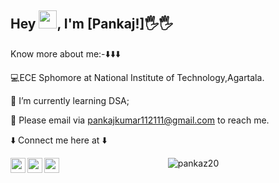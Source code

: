 ## Hey <img src="https://github.com/TheDudeThatCode/TheDudeThatCode/blob/master/Assets/Hi.gif" width="29px">, I'm [Pankaj!]:raised_hand_with_fingers_splayed::raised_hand_with_fingers_splayed:

<!--
**pankaz20/pankaz20** is a ✨ _special_ ✨ repository because its `README.md` (this file) appears on your GitHub profile.

Here are some ideas to get you started:

- 🔭 I’m currently working on ...
- 🌱 I’m currently learning ...
- 👯 I’m looking to collaborate on ...
- 🤔 I’m looking for help with ...
- 💬 Ask me about ...
- 📫 How to reach me: ...pankajkumar112111@gmail.com
- 😄 Pronouns: ...
- ⚡ Fun fact: ...

![counter](https://[YourEndpoint].m.pipedream.net)

![ReadMe Card](https://github-readme-stats.vercel.app/api/pin/?username=panka20&repo=Algo_Ds_Notes)
-->

 Know more about me:-:arrow_down::arrow_down::arrow_down:

:computer:ECE Sphomore at National Institute of Technology,Agartala.

:memo: I’m currently learning DSA;

💬 Please email via pankajkumar112111@gmail.com to reach me.

:arrow_down: Connect me here at :arrow_down:

<a href="https://www.linkedin.com/in/pankaj-kumar-3439571b5/">
  <img align="left" width="24px" src="https://image.flaticon.com/icons/png/512/174/174857.png"  />
</a> 
 <a href="mailto:pankajkumar112111@gmail.com">
  <img align="left" width="24px" src="https://cdn.jsdelivr.net/npm/simple-icons@v3/icons/gmail.svg" />
</a>
<a href="https://github.com/pankaz20">
 <img align="left" width="24px" src="https://cdn.jsdelivr.net/npm/simple-icons@3.13.0/icons/github.svg" />
 </a>

<p align="center"><img align="center" src="https://github-readme-streak-stats.herokuapp.com/?user=pankaz20g&" alt="pankaz20" /></p>
<!--
![Pankaj's github stats](https://github-readme-stats.vercel.app/api?username=pankaz20&show_icons=true&hide_border=true)
![visitors](https://visitor-badge.laobi.icu/badge?page_id=pankaz20.pankaz20)
-->
